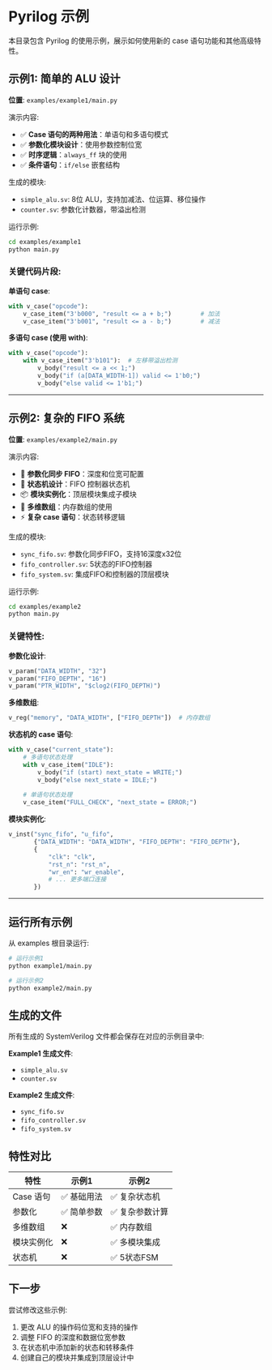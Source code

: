 # Pyrilog 示例

本目录包含 Pyrilog 的使用示例，展示如何使用新的 case 语句功能和其他高级特性。

## 示例1: 简单的 ALU 设计

**位置**: `examples/example1/main.py`

演示内容:
- ✅ **Case 语句的两种用法**：单语句和多语句模式
- ✅ **参数化模块设计**：使用参数控制位宽
- ✅ **时序逻辑**：`always_ff` 块的使用
- ✅ **条件语句**：`if/else` 嵌套结构

生成的模块:
- `simple_alu.sv`: 8位 ALU，支持加减法、位运算、移位操作
- `counter.sv`: 参数化计数器，带溢出检测

运行示例:
```bash
cd examples/example1
python main.py
```

### 关键代码片段:

**单语句 case**:
```python
with v_case("opcode"):
    v_case_item("3'b000", "result <= a + b;")        # 加法
    v_case_item("3'b001", "result <= a - b;")        # 减法
```

**多语句 case (使用 with)**:
```python
with v_case("opcode"):
    with v_case_item("3'b101"):  # 左移带溢出检测
        v_body("result <= a << 1;")
        v_body("if (a[DATA_WIDTH-1]) valid <= 1'b0;")
        v_body("else valid <= 1'b1;")
```

---

## 示例2: 复杂的 FIFO 系统

**位置**: `examples/example2/main.py`

演示内容:
- 🚀 **参数化同步 FIFO**：深度和位宽可配置
- 🔄 **状态机设计**：FIFO 控制器状态机
- 📦 **模块实例化**：顶层模块集成子模块
- 🎯 **多维数组**：内存数组的使用
- ⚡ **复杂 case 语句**：状态转移逻辑

生成的模块:
- `sync_fifo.sv`: 参数化同步FIFO，支持16深度x32位
- `fifo_controller.sv`: 5状态的FIFO控制器
- `fifo_system.sv`: 集成FIFO和控制器的顶层模块

运行示例:
```bash
cd examples/example2  
python main.py
```

### 关键特性:

**参数化设计**:
```python
v_param("DATA_WIDTH", "32")
v_param("FIFO_DEPTH", "16")
v_param("PTR_WIDTH", "$clog2(FIFO_DEPTH)")
```

**多维数组**:
```python
v_reg("memory", "DATA_WIDTH", ["FIFO_DEPTH"])  # 内存数组
```

**状态机的 case 语句**:
```python
with v_case("current_state"):
    # 多语句状态处理
    with v_case_item("IDLE"):
        v_body("if (start) next_state = WRITE;")
        v_body("else next_state = IDLE;")
    
    # 单语句状态处理
    v_case_item("FULL_CHECK", "next_state = ERROR;")
```

**模块实例化**:
```python
v_inst("sync_fifo", "u_fifo",
       {"DATA_WIDTH": "DATA_WIDTH", "FIFO_DEPTH": "FIFO_DEPTH"},
       {
           "clk": "clk",
           "rst_n": "rst_n",
           "wr_en": "wr_enable",
           # ... 更多端口连接
       })
```

---

## 运行所有示例

从 examples 根目录运行:

```bash
# 运行示例1
python example1/main.py

# 运行示例2  
python example2/main.py
```

## 生成的文件

所有生成的 SystemVerilog 文件都会保存在对应的示例目录中:

**Example1 生成文件**:
- `simple_alu.sv`
- `counter.sv`

**Example2 生成文件**:
- `sync_fifo.sv` 
- `fifo_controller.sv`
- `fifo_system.sv`

## 特性对比

| 特性 | 示例1 | 示例2 |
|------|-------|-------|
| Case 语句 | ✅ 基础用法 | ✅ 复杂状态机 |
| 参数化 | ✅ 简单参数 | ✅ 复杂参数计算 |
| 多维数组 | ❌ | ✅ 内存数组 |
| 模块实例化 | ❌ | ✅ 多模块集成 |
| 状态机 | ❌ | ✅ 5状态FSM |

## 下一步

尝试修改这些示例:
1. 更改 ALU 的操作码位宽和支持的操作
2. 调整 FIFO 的深度和数据位宽参数
3. 在状态机中添加新的状态和转移条件
4. 创建自己的模块并集成到顶层设计中